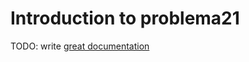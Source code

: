 # Introduction to problema21

TODO: write [great documentation](http://jacobian.org/writing/what-to-write/)
